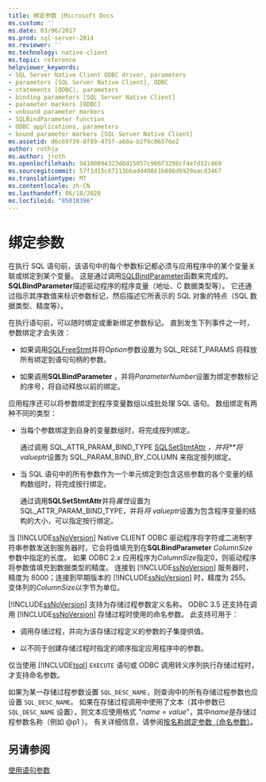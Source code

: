 ```yaml
---
title: 绑定参数 |Microsoft Docs
ms.custom: ''
ms.date: 03/06/2017
ms.prod: sql-server-2014
ms.reviewer: ''
ms.technology: native-client
ms.topic: reference
helpviewer_keywords:
- SQL Server Native Client ODBC driver, parameters
- parameters [SQL Server Native Client], ODBC
- statements [ODBC], parameters
- binding parameters [SQL Server Native Client]
- parameter markers [ODBC]
- unbound parameter markers
- SQLBindParameter function
- ODBC applications, parameters
- bound parameter markers [SQL Server Native Client]
ms.assetid: d6c69739-8f89-475f-a60a-b2f6c06576e2
author: rothja
ms.author: jroth
ms.openlocfilehash: 94100894323d8d15057c966f3298cf4e7d32c469
ms.sourcegitcommit: 57f1d15c67113bbadd40861b886d6929aacd3467
ms.translationtype: MT
ms.contentlocale: zh-CN
ms.lasthandoff: 06/18/2020
ms.locfileid: "85018396"
---
```

# <a name="binding-parameters"></a>绑定参数
  在执行 SQL 语句前，该语句中的每个参数标记都必须与应用程序中的某个变量关联或绑定到某个变量。 这是通过调用[SQLBindParameter](../native-client-odbc-api/sqlbindparameter.md)函数来完成的。 **SQLBindParameter**描述驱动程序的程序变量（地址、C 数据类型等）。 它还通过指示其序数值来标识参数标记，然后描述它所表示的 SQL 对象的特点（SQL 数据类型、精度等）。

 在执行语句前，可以随时绑定或重新绑定参数标记。 直到发生下列事件之一时，参数绑定才会失效：

-   如果调用[SQLFreeStmt](../native-client-odbc-api/sqlfreestmt.md)并将*Option*参数设置为 SQL_RESET_PARAMS 将释放所有绑定到语句句柄的参数。

-   如果调用**SQLBindParameter** ，并将*ParameterNumber*设置为绑定参数标记的序号，将自动释放以前的绑定。

 应用程序还可以将参数绑定到程序变量数组以成批处理 SQL 语句。 数组绑定有两种不同的类型：

-   当每个参数绑定到自身的变量数组时，将完成按列绑定。

     通过调用 SQL_ATTR_PARAM_BIND_TYPE [SQLSetStmtAttr](../native-client-odbc-api/sqlsetstmtattr.md) *，并将**将 valueptr*设置为 SQL_PARAM_BIND_BY_COLUMN 来指定按列绑定。

-   当 SQL 语句中的所有参数作为一个单元绑定到包含这些参数的各个变量的结构数组时，将完成按行绑定。

     通过调用**SQLSetStmtAttr**并将*属性*设置为 SQL_ATTR_PARAM_BIND_TYPE，并将*将 valueptr*设置为包含程序变量的结构的大小，可以指定按行绑定。

 当 [!INCLUDE[ssNoVersion](../../includes/ssnoversion-md.md)] Native CLIENT ODBC 驱动程序将字符或二进制字符串参数发送到服务器时，它会将值填充到在**SQLBindParameter** *ColumnSize*参数中指定的长度。 如果 ODBC 2.x 应用程序为*ColumnSize*指定0，则驱动程序将参数值填充到数据类型的精度。 连接到 [!INCLUDE[ssNoVersion](../../includes/ssnoversion-md.md)] 服务器时，精度为 8000；连接到早期版本的 [!INCLUDE[ssNoVersion](../../includes/ssnoversion-md.md)] 时，精度为 255。 变体列的*ColumnSize*以字节为单位。

 [!INCLUDE[ssNoVersion](../../includes/ssnoversion-md.md)] 支持为存储过程参数定义名称。 ODBC 3.5 还支持在调用 [!INCLUDE[ssNoVersion](../../includes/ssnoversion-md.md)] 存储过程时使用的命名参数。 此支持可用于：

-   调用存储过程，并向为该存储过程定义的参数的子集提供值。

-   以不同于创建存储过程时指定的顺序指定应用程序中的参数。

 仅当使用 [!INCLUDE[tsql](../../includes/tsql-md.md)] `EXECUTE` 语句或 ODBC 调用转义序列执行存储过程时，才支持命名参数。

 如果为某一存储过程参数设置 `SQL_DESC_NAME`，则查询中的所有存储过程参数也应设置 `SQL_DESC_NAME`。  如果在存储过程调用中使用了文本（其中参数已 `SQL_DESC_NAME` 设置），则文本应使用格式 *"name* = *value*"，其中*name*是存储过程参数名称（例如 @p1 ）。 有关详细信息，请参阅[按名称绑定参数（命名参数）](https://go.microsoft.com/fwlink/?LinkId=167215)。

## <a name="see-also"></a>另请参阅
 [使用语句参数](using-statement-parameters.md)


